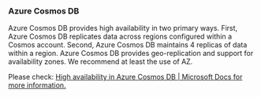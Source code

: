 ### Azure Cosmos DB

Azure Cosmos DB provides high availability in two primary ways. First, Azure Cosmos DB replicates data across regions configured within a Cosmos account. Second, Azure Cosmos DB maintains 4 replicas of data within a region.
Azure Cosmos DB provides geo-replication and support for availability zones. We recommend at least the use of AZ.
 
Please check: [High availability in Azure Cosmos DB | Microsoft Docs for more information.](https://docs.microsoft.com/en-us/azure/cosmos-db/high-availability)